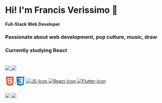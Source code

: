 # Hi! I'm Francis Verissimo 👋
#### Full-Stack Web Developer
### Passionate about web development, pop culture, music, draw
### Currently studying React
#

<div>
  <a href="https://github.com/francissverissimo">
  <img height="180em" 
       src="https://github-readme-stats.vercel.app/api?username=francissverissimo&show_icons=true&theme=monokai&include_all_commits=true&count_private=true"/>
  <img height="180em" 
       src="https://github-readme-stats.vercel.app/api/top-langs/?username=francissverissimo&layout=compact&langs_count=7&theme=monokai"/>
</div>

<div style="display: inline_block"><br>
  <img align="center" alt="HTML-Icon" height="30" width="30" 
       src="https://raw.githubusercontent.com/devicons/devicon/master/icons/html5/html5-original.svg">  
  <img align="center" alt="CSS-Icon" height="30" width="30" 
       src="https://raw.githubusercontent.com/devicons/devicon/master/icons/css3/css3-original.svg">
  <img align="center" alt="JS-Icon" height="30" width="30" 
       src="https://cdn.jsdelivr.net/gh/devicons/devicon/icons/javascript/javascript-original.svg">
  <img align="center" alt="React-Icon" height="30" width="30" 
       src="https://cdn.jsdelivr.net/gh/devicons/devicon/icons/react/react-original.svg">
  <img align="center" alt="Flutter-Icon" height="30" width="30" 
       src="https://cdn.jsdelivr.net/gh/devicons/devicon/icons/flutter/flutter-original.svg">
</div>

###

<div>
  <a href="mailto:francissv97@gmail.com">
    <img src="https://img.shields.io/badge/Gmail-D14836?style=for-the-badge&logo=gmail&logoColor=white" target="_blank"></a>
  <a href="https://www.linkedin.com/in/francis-s-veríssimo-906a53217" target="_blank">
    <img src="https://img.shields.io/badge/LinkedIn-0077B5?style=for-the-badge&logo=linkedin&logoColor=white" target="_blank"></a> 
</div>
